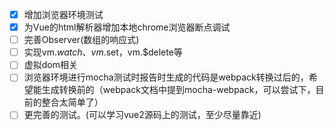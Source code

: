 - [x] 增加浏览器环境测试
- [x] 为Vue的html解析器增加本地chrome浏览器断点调试
- [ ] 完善Observer(数组的响应式)
- [ ] 实现vm.$watch、vm.$set，vm.$delete等
- [ ] 虚拟dom相关
- [ ] 浏览器环境进行mocha测试时报告时生成的代码是webpack转换过后的，希望能生成转换前的（webpack文档中提到mocha-webpack，可以尝试下，目前的整合太简单了）
- [ ] 更完善的测试。(可以学习vue2源码上的测试，至少尽量靠近)